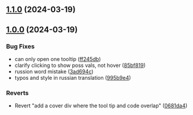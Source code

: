 ## [1.1.0](https://github.com/andrewsemchism/flexboxfroggy/compare/v1.0.0...v1.1.0) (2024-03-19)

## [1.0.0](https://github.com/andrewsemchism/flexboxfroggy/compare/0681da40f88733e03d1f9577c0c8976a57fa8907...v1.0.0) (2024-03-19)


### Bug Fixes

* can only open one tooltip ([ff245db](https://github.com/andrewsemchism/flexboxfroggy/commit/ff245db67fb123c5fb8117c9baf8df2422d11de2))
* clarify clicking to show poss vals, not hover ([85bf819](https://github.com/andrewsemchism/flexboxfroggy/commit/85bf819d6b39f5df7d271115baf1edf72346b675))
* russion word mistake ([3ad694c](https://github.com/andrewsemchism/flexboxfroggy/commit/3ad694cc9f8e3f627ec1db5601b1553fdcd44f32))
* typos and style in russian translation ([995b9e4](https://github.com/andrewsemchism/flexboxfroggy/commit/995b9e4962d9e093891a83e021f3e021511a0403))


### Reverts

* Revert "add a cover div where the tool tip and code overlap" ([0681da4](https://github.com/andrewsemchism/flexboxfroggy/commit/0681da40f88733e03d1f9577c0c8976a57fa8907))

